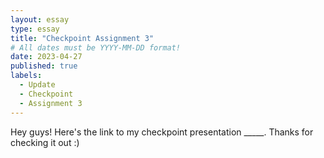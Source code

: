 ```yaml
---
layout: essay
type: essay
title: "Checkpoint Assignment 3"
# All dates must be YYYY-MM-DD format!
date: 2023-04-27
published: true
labels:
  - Update 
  - Checkpoint
  - Assignment 3
---
```

Hey guys! Here's the link to my checkpoint presentation _____. Thanks for checking it out :)
